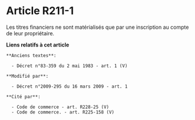 # Article R211-1

Les titres financiers ne sont matérialisés que par une inscription au compte de leur propriétaire.

**Liens relatifs à cet article**

	**Anciens textes**:

	  - Décret n°83-359 du 2 mai 1983 - art. 1 (V)

	**Modifié par**:

	  - Décret n°2009-295 du 16 mars 2009 - art. 1

	**Cité par**:

	  - Code de commerce - art. R228-25 (V)
	  - Code de commerce. - art. R225-158 (V)
